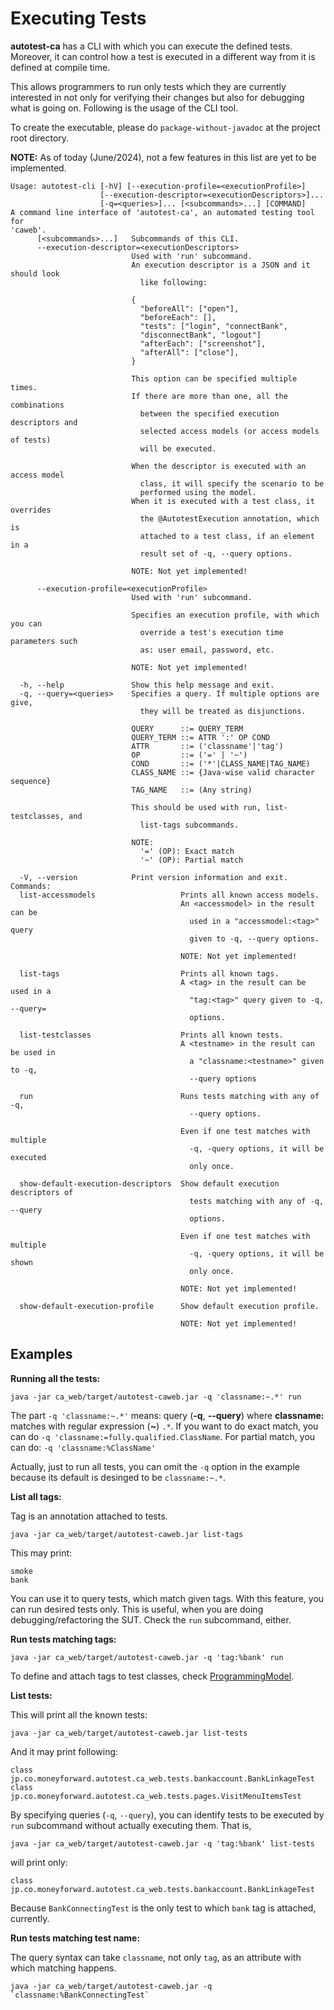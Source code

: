# Executing Tests

**autotest-ca** has a CLI with which you can execute the defined tests.
Moreover, it can control how a test is executed in a different way from it is defined at compile time.

This allows programmers to run only tests which they are currently interested in not only for verifying their changes but also for debugging what is going on.
Following is the usage of the CLI tool.

To create the executable, please do `package-without-javadoc` at the project root directory.

**NOTE:** As of today (June/2024), not a few features in this list are yet to be implemented.

```text
Usage: autotest-cli [-hV] [--execution-profile=<executionProfile>]
                    [--execution-descriptor=<executionDescriptors>]...
                    [-q=<queries>]... [<subcommands>...] [COMMAND]
A command line interface of 'autotest-ca', an automated testing tool for
'caweb'.
      [<subcommands>...]   Subcommands of this CLI.
      --execution-descriptor=<executionDescriptors>
                           Used with 'run' subcommand.
                           An execution descriptor is a JSON and it should look
                             like following:

                           {
                             "beforeAll": ["open"],
                             "beforeEach": [],
                             "tests": ["login", "connectBank",
                             "disconnectBank", "logout"]
                             "afterEach": ["screenshot"],
                             "afterAll": ["close"],
                           }

                           This option can be specified multiple times.
                           If there are more than one, all the combinations
                             between the specified execution descriptors and
                             selected access models (or access models of tests)
                             will be executed.

                           When the descriptor is executed with an access model
                             class, it will specify the scenario to be
                             performed using the model.
                           When it is executed with a test class, it overrides
                             the @AutotestExecution annotation, which is
                             attached to a test class, if an element in a
                             result set of -q, --query options.

                           NOTE: Not yet implemented!

      --execution-profile=<executionProfile>
                           Used with 'run' subcommand.

                           Specifies an execution profile, with which you can
                             override a test's execution time parameters such
                             as: user email, password, etc.

                           NOTE: Not yet implemented!

  -h, --help               Show this help message and exit.
  -q, --query=<queries>    Specifies a query. If multiple options are give,
                             they will be treated as disjunctions.

                           QUERY      ::= QUERY_TERM
                           QUERY_TERM ::= ATTR ':' OP COND
                           ATTR       ::= ('classname'|'tag')
                           OP         ::= ('=' | '~')
                           COND       ::= ('*'|CLASS_NAME|TAG_NAME)
                           CLASS_NAME ::= {Java-wise valid character sequence}
                           TAG_NAME   ::= (Any string)

                           This should be used with run, list-testclasses, and
                             list-tags subcommands.

                           NOTE:
                             '=' (OP): Exact match
                             '~' (OP): Partial match

  -V, --version            Print version information and exit.
Commands:
  list-accessmodels                   Prints all known access models.
                                      An <accessmodel> in the result can be
                                        used in a "accessmodel:<tag>" query
                                        given to -q, --query options.

                                      NOTE: Not yet implemented!

  list-tags                           Prints all known tags.
                                      A <tag> in the result can be used in a
                                        "tag:<tag>" query given to -q, --query=
                                        options.

  list-testclasses                    Prints all known tests.
                                      A <testname> in the result can be used in
                                        a "classname:<testname>" given to -q,
                                        --query options

  run                                 Runs tests matching with any of -q,
                                        --query options.

                                      Even if one test matches with multiple
                                        -q, -query options, it will be executed
                                        only once.

  show-default-execution-descriptors  Show default execution descriptors of
                                        tests matching with any of -q, --query
                                        options.

                                      Even if one test matches with multiple
                                        -q, -query options, it will be shown
                                        only once.

                                      NOTE: Not yet implemented!

  show-default-execution-profile      Show default execution profile.

                                      NOTE: Not yet implemented!
```

## Examples

**Running all the tests:**

```text
java -jar ca_web/target/autotest-caweb.jar -q 'classname:~.*' run
```

The part `-q 'classname:~.*'` means: query (**-q**, **--query**) where **classname:** matches with regular expression (**~**) `.*`.
If you want to do exact match, you can do `-q 'classname:=fully.qualified.ClassName`.
For partial match, you can do: `-q 'classname:%ClassName'`

Actually, just to run all tests, you can omit the `-q` option in the example because its default is desinged to be `classname:~.*`.

**List all tags:**

Tag is an annotation attached to tests.

```text
java -jar ca_web/target/autotest-caweb.jar list-tags
```

This may print:
```text
smoke
bank
```

You can use it to query tests, which match given tags.
With this feature, you can run desired tests only.
This is useful, when you are doing debugging/refactoring the SUT.
Check the `run` subcommand, either.

**Run tests matching tags:**

```text
java -jar ca_web/target/autotest-caweb.jar -q 'tag:%bank' run
```

To define and attach tags to test classes, check [ProgrammingModel](ProgrammingModel.md).

**List tests:**

This will print all the known tests:

```text
java -jar ca_web/target/autotest-caweb.jar list-tests
```

And it may print following:

```text
class jp.co.moneyforward.autotest.ca_web.tests.bankaccount.BankLinkageTest
class jp.co.moneyforward.autotest.ca_web.tests.pages.VisitMenuItemsTest
```

By specifying queries (`-q`, `--query`), you can identify tests to be executed by `run` subcommand without actually executing them.
That is,

```text
java -jar ca_web/target/autotest-caweb.jar -q 'tag:%bank' list-tests
```

will print only:

```text
class jp.co.moneyforward.autotest.ca_web.tests.bankaccount.BankLinkageTest
```

Because `BankConnectingTest` is the only test to which `bank` tag is attached, currently.

**Run tests matching test name:**

The query syntax can take `classname`, not only `tag`, as an attribute with which matching happens.

```text
java -jar ca_web/target/autotest-caweb.jar -q `classname:%BankConnectingTest`
```



